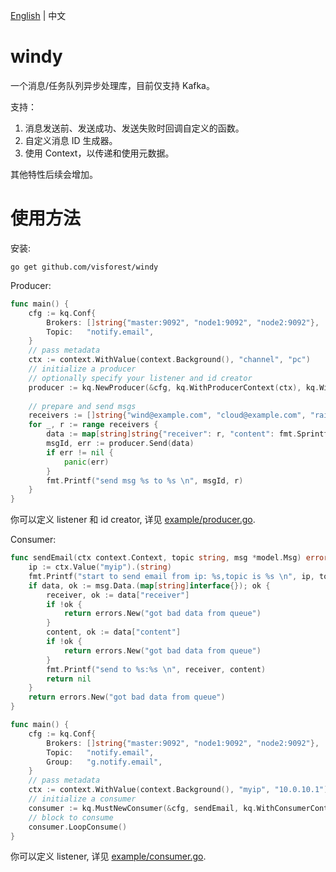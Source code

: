[English](README.md) | 中文

# windy
一个消息/任务队列异步处理库，目前仅支持 Kafka。

支持：
1. 消息发送前、发送成功、发送失败时回调自定义的函数。
2. 自定义消息 ID 生成器。
3. 使用 Context，以传递和使用元数据。

其他特性后续会增加。

#  使用方法

安装:
```
go get github.com/visforest/windy
```

Producer:
```go
func main() {
	cfg := kq.Conf{
		Brokers: []string{"master:9092", "node1:9092", "node2:9092"},
		Topic:   "notify.email",
	}
	// pass metadata
	ctx := context.WithValue(context.Background(), "channel", "pc")
	// initialize a producer
	// optionally specify your listener and id creator
	producer := kq.NewProducer(&cfg, kq.WithProducerContext(ctx), kq.WithProducerListener(&myProduceListener{}), kq.WithIdCreator(&myIdCreator{}))
    
	// prepare and send msgs
	receivers := []string{"wind@example.com", "cloud@example.com", "rain@example.com", "snow@example.com", "storm@example.com"}
	for _, r := range receivers {
		data := map[string]string{"receiver": r, "content": fmt.Sprintf("Hi, %s!", strings.TrimRight(r, "@example.com"))}
		msgId, err := producer.Send(data)
		if err != nil {
			panic(err)
		}
		fmt.Printf("send msg %s to %s \n", msgId, r)
	}
}
```

你可以定义 listener 和 id creator, 详见 [example/producer.go](example/producer.go).

Consumer:
```go
func sendEmail(ctx context.Context, topic string, msg *model.Msg) error {
	ip := ctx.Value("myip").(string)
	fmt.Printf("start to send email from ip: %s,topic is %s \n", ip, topic)
	if data, ok := msg.Data.(map[string]interface{}); ok {
		receiver, ok := data["receiver"]
		if !ok {
			return errors.New("got bad data from queue")
		}
		content, ok := data["content"]
		if !ok {
			return errors.New("got bad data from queue")
		}
		fmt.Printf("send to %s:%s \n", receiver, content)
		return nil
	}
	return errors.New("got bad data from queue")
}

func main() {
	cfg := kq.Conf{
		Brokers: []string{"master:9092", "node1:9092", "node2:9092"},
		Topic:   "notify.email",
		Group:   "g.notify.email",
	}
	// pass metadata
	ctx := context.WithValue(context.Background(), "myip", "10.0.10.1")
	// initialize a consumer
	consumer := kq.MustNewConsumer(&cfg, sendEmail, kq.WithConsumerContext(ctx), kq.WithConsumerListener(&myConsumerListener{}))
	// block to consume
	consumer.LoopConsume()
}
```
你可以定义 listener, 详见 [example/consumer.go](example/consumer.go).